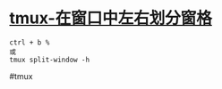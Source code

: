 
# [tmux-在窗口中左右划分窗格](../index/tmux.md#tmux-在窗口中左右划分窗格)

```
ctrl + b %
或
tmux split-window -h
```


#tmux